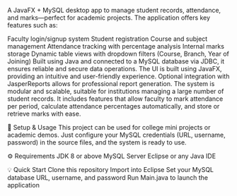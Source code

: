 A JavaFX + MySQL desktop app to manage student records, attendance, and marks—perfect for academic projects.
The application offers key features such as:

Faculty login/signup system
Student registration
Course and subject management
Attendance tracking with percentage analysis
Internal marks storage
Dynamic table views with dropdown filters (Course, Branch, Year of Joining)
Built using Java and connected to a MySQL database via JDBC, it ensures reliable and secure data operations. The UI is built using JavaFX, providing an intuitive and user-friendly experience. Optional integration with JasperReports allows for professional report generation.
The system is modular and scalable, suitable for institutions managing a large number of student records. It includes features that allow faculty to mark attendance per period, calculate attendance percentages automatically, and store or retrieve marks with ease.

🔧 Setup & Usage
This project can be used for college mini projects or academic demos. Just configure your MySQL credentials (URL, username, password) in the source files, and the system is ready to use.

⚙️ Requirements
JDK 8 or above
MySQL Server
Eclipse or any Java IDE

💡 Quick Start
Clone this repository
Import into Eclipse
Set your MySQL database URL, username, and password
Run Main.java to launch the application
